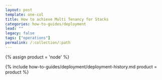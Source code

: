 ```yaml
---
layout: post
template: one-col
title: How to achieve Multi Tenancy for Stacks
categories: how-to-guides/deployment
lead: ""
legacy: false
tags: ["operations"]
permalink: /:collection/:path
---
```



{% assign product = 'node' %}

{% include how-to-guides/deployment/deployment-history.md product = product %}
